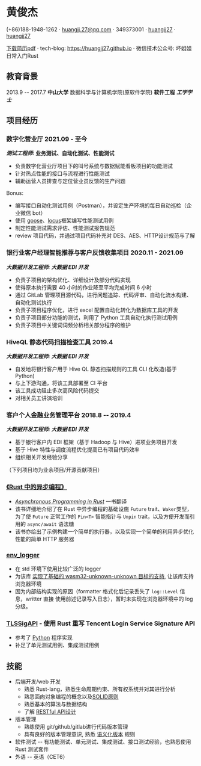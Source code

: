 <!-- 引入font-awesome -->
<link href="http://maxcdn.bootstrapcdn.com/font-awesome/4.7.0/css/font-awesome.min.css" rel="stylesheet">

# <i class="fa fa-male" aria-hidden="true"></i> 黄俊杰
<i class="fa fa-phone" aria-hidden="true"></i> (+86)188-1948-1262 ·
<i class="fa fa-envelope-o" aria-hidden="true"></i> <huangjj.27@qq.com> ·
<i class="fa fa-qq" aria-hidden="true"></i> 349373001 ·
<i class="fa fa-github" aria-hidden="true"></i> [huangjj27](https://github.com/huangjj27) ·
<i class="fa fa-gitlab" aria-hidden="true"></i> [huangjj27](https://gitlab.com/huangjj27)
<!-- <i class="fa fa-envelope-o" aria-hidden="true"></i> <349373001dc@gmail.com> · -->

<i class="fa fa-book" aria-hidden="true"></i> [下载简历pdf](./resume/黄俊杰-Rust.pdf) ·
<i class="fa fa-book" aria-hidden="true"></i> tech-blog: <https://huangjj27.github.io> ·
<i class="fa fa-book" aria-hidden="true"></i> 微信技术公众号: 坏姐姐日常入门Rust

## <i class="fa fa-graduation-cap" aria-hidden="true"></i> 教育背景
2013.9 -- 2017.7 **中山大学** 数据科学与计算机学院(原软件学院) **软件工程** **_工学学士_**

## <i class="fa fa-users" aria-hidden="true"></i> 项目经历
### 数字化营业厅 2021.09 - 至今
**_测试工程师_: 业务测试、自动化测试、性能测试**
- 负责数字化营业厅项目下的叫号系统与数据赋能看板项目的功能测试
- 针对热点性能的接口与流程进行性能测试
- 辅助运营人员排查与定位营业员反馈的生产问题

Bonus:
- 编写接口自动化测试用例（Postman），并设定生产环境的每日自动巡检（企业微信 bot）
- 使用 [goose](https://book.goose.rs/)、[locus](https://locust.io/)框架编写性能测试用例
- 制定性能测试需求评估、性能测试报告规范
- review 项目代码，并通过项目代码补充对 DES、AES、HTTP设计规范与了解

### 银行业客户经理智能推荐与客户反馈收集项目 2020.11 - 2021.09
**_大数据开发工程师: 大数据 EDI 开发_**
- 负责子项目的架构优化、详细设计及部分代码实现
- 使得原本执行需要 40 小时的作业降至平均完成时间 6 小时
- 通过 GitLab 管理项目源代码，进行问题追踪、代码评审、自动化流水构建、自动化测试执行
- 负责子项目程序优化，进行 excel 配置自动化转化为数据库工具的开发
- 负责子项目部分功能的测试，利用了 Python 工具自动化执行测试用例
- 负责子项目中关键词词频分析相关部分程序的维护

### HiveQL 静态代码扫描检查工具 2019.4
**_大数据开发工程师: 大数据 EDI 开发_**
- 自发地将银行客户用于 Hive QL 静态扫描规则的工具 CLI 化改造(基于 Python)
- 与上下游沟通，将该工具部署至 CI 平台
- 该工具成功阻止多次高风险代码提交
- 对相关员工讲演培训

### 客户个人金融业务管理平台 2018.8 -- 2019.4
**_大数据开发工程师: 大数据 EDI 开发_**
- 基于银行客户内 EDI 框架（基于 Hadoop 与 Hive）进项业务项目开发
- 基于 Hive 特性与调度流程优化提高已有项目代码效率
- 组织相关开发经验分享

（下列项目均为业余项目/开源贡献项目）
### [《Rust 中的异步编程》]
- [_Asynchronous Programming in Rust_] 一书翻译
- 该书详细地介绍了在 Rust 中异步编程的基础设施 `Future` trait、`Waker`类型，为了使 `Future`
  正常工作的 `Pin<T>` 智能指针与 `Unpin` trait，以及方便开发而引用的 `async/await` 语法糖
- 该书亦给出了示例构建一个简单的执行器，以及实现一个简单的利用异步优化性能的简单 HTTP 服务器

[《Rust 中的异步编程》]: https://huangjj27.github.io/async-book/index.html
[_Asynchronous Programming in Rust_]: https://rust-lang.github.io/async-book/index.html

### [env_logger]
- 在 std 环境下使用比较广泛的 logger
- 为该库 [实现了基础的 wasm32-unknown-unknown 目标的支持], 让该库支持浏览器环境
- 因为内部结构实现的原因（formatter 格式化后记录丢失了 `log::Level` 信息，writter 直接
使用前述记录写入日志），暂时未实现在浏览器环境中的 log 分级。

[env_logger]: https://github.com/env-logger-rs/env_logger
[实现了基础的 wasm32-unknown-unknown 目标的支持]: https://github.com/env-logger-rs/env_logger/pull/148

### [TLSSigAPI] - 使用 Rust 重写 Tencent Login Service Signature API
- 参考了 [Python] 程序实现
- 补足了单元测试用例、集成测试用例

[Python]: https://github.com/tencentyun/tls-sig-api-python
[TLSSigAPI]: https://github.com/huangjj27/TLSSigAPI

## <i class="fa fa-cogs" aria-hidden="true"></i> 技能
- 后端开发/web 开发
    - 熟悉 Rust-lang，熟悉生命周期约束、所有权系统并对其进行分析
    - 熟悉面向对象编程的概念以及[SOLID原则]
    - 熟悉基本的算法与数据结构
    - 了解 [RESTful API设计]
- 版本管理
    - 熟练使用 git/github/gitlab进行代码版本管理
    - 具有良好的版本管理意识, 熟悉 [语义化版本] 规则
- 软件测试 -- 有功能测试、单元测试、集成测试、接口测试经验，也熟悉使用 Rust 测试套件
- 外语 -- 英语（CET6）

[RESTful API设计]: http://www.ruanyifeng.com/blog/2014/05/restful_api.html
[SOLID原则]: https://en.wikipedia.org/wiki/SOLID_(object-oriented_design)
[语义化版本]: http://semver.org/lang/zh-CN/

<!--
## <i class="fa fa-heart" aria-hidden="true"></i> 期望
- 工作地点: 广州
- 期望岗位:
    - 测试工程师
        - 负责项目产品的自动化测试
        - 参与开发、维护公司的自动化测试框架
    - rust后端工程师
        - 参与项目软件架构, 源码管理流程方案的决策
        - 抽象, 建模项目需求, 分析关键对象的行为与状态变化
        - 根据架构实现系统代码
        - 对实现的代码编写单元测试, 集成测试, 性能测试用例代码
        - 往架构师/设计师方向发展
-->
